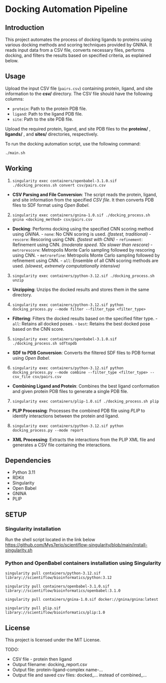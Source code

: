 # Docking Automation Pipeline

## Introduction

This project automates the process of docking ligands to proteins using various docking methods and scoring techniques provided by GNINA. It reads input data from a CSV file, converts necessary files, performs docking, and filters the results based on specified criteria, as explained below.

## Usage

Upload the input CSV file (`pairs.csv`) containing protein, ligand, and site information to the **csv/** directory. The CSV file should have the following columns:

- `protein`: Path to the protein PDB file.
- `ligand`: Path to the ligand PDB file.
- `site`: Path to the site PDB file.

Upload the required protein, ligand, and site PDB files to the **proteins/** , **ligands/** , and **sites/** directories, respectively.

To run the docking automation script, use the following command:

```bash
./main.sh
```

## Working

1. `singularity exec containers/openbabel-3.1.0.sif ./docking_process.sh convert csv/pairs.csv`

* **CSV Parsing and File Conversion**: The script reads the protein, ligand, and site information from the specified *CSV file*. It then converts PDB files to SDF format using *Open Babel*.

2. `singularity exec containers/gnina-1.0.sif ./docking_process.sh gnina <docking_method> csv/pairs.csv`

* **Docking**: Performs docking using the specified CNN scoring method using *GNINA*.
      - `none`: No CNN scoring is used. *(fastest, traditional)*
      - `rescore`: Rescoring using CNN. *(fastest with CNN)*
      - `refinement`: Refinement using CNN. *(moderate speed. 10x slower than rescore)*
      - `metrorescore`: Metropolis Monte Carlo sampling followed by rescoring using CNN.
      - `metrorefine`: Metropolis Monte Carlo sampling followed by refinement using CNN.
      - `all`: Ensemble of all CNN scoring methods are used. *(slowest, extremely computationally intensive)*

3. `singularity exec containers/python-3.12.sif ./docking_process.sh unzip`

* **Unzipping**: Unzips the docked results and stores them in the same directory.

4. `singularity exec containers/python-3.12.sif python docking_process.py --mode filter --filter_type <filter_type>`

* **Filtering**: Filters the docked results based on the specified filter type.
      - `all`: Retains all docked poses.
      - `best`: Retains the best docked pose based on the CNN score.

5. `singularity exec containers/openbabel-3.1.0.sif ./docking_process.sh sdftopdb`

* **SDF to PDB Conversion**: Converts the filtered SDF files to PDB format using *Open Babel*.

6. `singularity exec containers/python-3.12.sif python docking_process.py --mode combine --filter_type <filter_type> --csv_file csv/pairs.csv`

* **Combining Ligand and Protein**: Combines the best ligand conformation and given protein PDB files to generate a single PDB file.

7. `singularity exec containers/plip-1.0.sif ./docking_process.sh plip`

* **PLIP Processing**: Processes the combined PDB file using *PLIP* to identify interactions between the protein and ligand.

8. `singularity exec containers/python-3.12.sif python docking_process.py --mode report`

* **XML Processing**: Extracts the interactions from the PLIP XML file and generates a CSV file containing the interactions.

## Dependencies

- Python 3.11
- RDKit
- Singularity
- Open Babel
- GNINA
- PLIP

## SETUP

### Singularity installation

Run the shell script located in the link below
https://github.com/Mys7erio/scientiflow-singularity/blob/main/install-singularity.sh

### Python and OpenBabel containers installation using Singularity

`singularity pull containers/python-3.12.sif library://scientiflow/bioinformatics/python:3.12`

`singularity pull containers/openbabel-3.1.0.sif library://scientiflow/bioinformatics/openbabel:3.1.0`

`singularity pull containers/gnina-1.0.sif docker://gnina/gnina:latest`

`singularity pull plip.sif library://scientiflow/bioinformatics/plip:1.0`

## License

This project is licensed under the MIT License.


TODO: 
- CSV file - protein then ligand
- Output filename: docking_report.csv
- Output file: protein-ligand-complex name-...
- Output file and saved csv files: docked_... instead of combined_...
